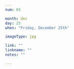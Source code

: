 ```yaml
---
num: 65

month: dec
day: 25
when: "Friday, December 25th"

imageType: jpg

link: ""
linkname: ""
notes: ""

---
```


